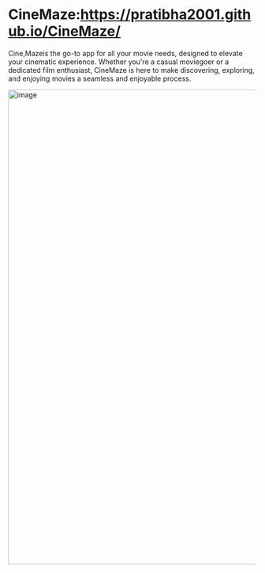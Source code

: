 # CineMaze:https://pratibha2001.github.io/CineMaze/
Cine,Mazeis the go-to app for all your movie needs, designed to elevate your cinematic experience. Whether you're a casual moviegoer or a dedicated film enthusiast, CineMaze is here to make discovering, exploring, and enjoying movies a seamless and enjoyable process.


<img width="960" alt="image" src="https://github.com/pratibha2001/CineMaze/assets/85070588/c851076b-178d-48a2-a4eb-d4007e94b8e0">
